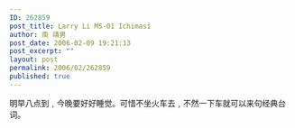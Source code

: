 ```yaml
---
ID: 262859
post_title: Larry Li MS-01 Ichimasi
author: 南 靖男
post_date: 2006-02-09 19:21:13
post_excerpt: ""
layout: post
permalink: 2006/02/262859
published: true
---
```

明早八点到﹐今晚要好好睡觉。可惜不坐火车去﹐不然一下车就可以来句经典台词。